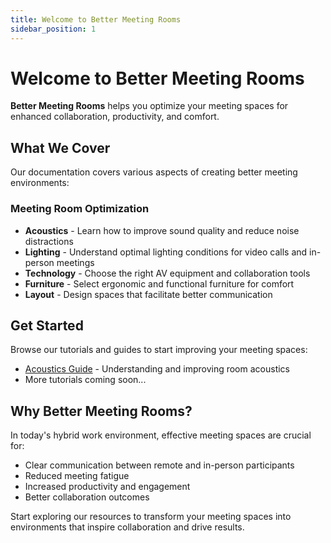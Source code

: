 ```yaml
---
title: Welcome to Better Meeting Rooms
sidebar_position: 1
---
```


# Welcome to Better Meeting Rooms

**Better Meeting Rooms** helps you optimize your meeting spaces for enhanced collaboration, productivity, and comfort.

## What We Cover

Our documentation covers various aspects of creating better meeting environments:

### Meeting Room Optimization

- **Acoustics** - Learn how to improve sound quality and reduce noise distractions
- **Lighting** - Understand optimal lighting conditions for video calls and in-person meetings
- **Technology** - Choose the right AV equipment and collaboration tools
- **Furniture** - Select ergonomic and functional furniture for comfort
- **Layout** - Design spaces that facilitate better communication

## Get Started

Browse our tutorials and guides to start improving your meeting spaces:

- [Acoustics Guide](tutorials/acoustics-guide) - Understanding and improving room acoustics
- More tutorials coming soon...

## Why Better Meeting Rooms?

In today's hybrid work environment, effective meeting spaces are crucial for:

- Clear communication between remote and in-person participants
- Reduced meeting fatigue
- Increased productivity and engagement
- Better collaboration outcomes

Start exploring our resources to transform your meeting spaces into environments that inspire collaboration and drive results.

